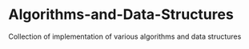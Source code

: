 # Algorithms-and-Data-Structures
Collection of implementation of various algorithms and data structures
